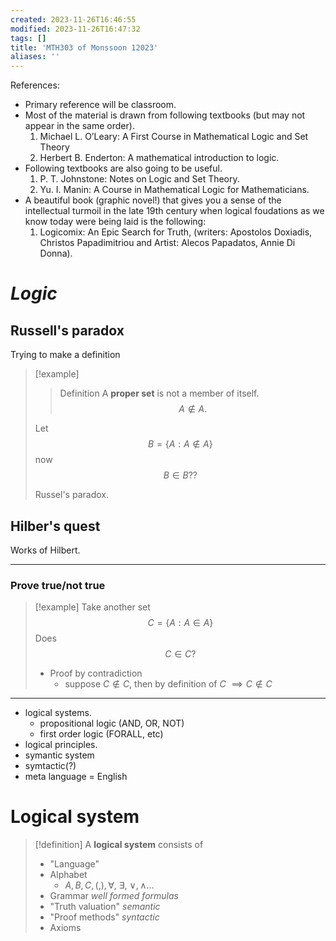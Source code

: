 ```yaml
---
created: 2023-11-26T16:46:55
modified: 2023-11-26T16:47:32
tags: []
title: 'MTH303 of Monssoon 12023'
aliases: '' 
---
```



References:

- Primary reference will be classroom.
- Most of the material is drawn from following textbooks (but may not appear in the same order).
	1. Michael L. O’Leary: A First Course in Mathematical Logic and Set Theory
	2. Herbert B. Enderton: A mathematical introduction to logic.
- Following textbooks are also going to be useful.
    1. P. T. Johnstone: Notes on Logic and Set Theory.
    2. Yu. I. Manin: A Course in Mathematical Logic for Mathematicians.
- A beautiful book (graphic novel!) that gives you a sense of the intellectual turmoil in the late 19th century when logical foudations as we know today were being laid is the following:
    1. Logicomix: An Epic Search for Truth, (writers: Apostolos Doxiadis, Christos Papadimitriou and Artist: Alecos Papadatos, Annie Di Donna). 


# *Logic*

## Russell's paradox

Trying to make a definition

> [!example]
> 
> > Definition
> > A **proper set** is not a member of itself. $$A \notin A.$$
> 
> Let $$B= \{ A : A \notin A \}$$
> now $$ B \in B ??$$
> 
> Russel's paradox.




## Hilber's quest

Works of Hilbert.

---

### Prove true/not true

> [!example] Take another set $$C=\{ A : A \in A \}$$ Does $$C \in C?$$
> - Proof by contradiction
> 	- suppose $C \notin C$, then by definition of $C$ $\implies C \notin C$


---

- logical systems.
	- propositional logic (AND, OR, NOT)
	- first order logic (FORALL, etc)
- logical principles.
- symantic system
- symtactic(?)
- meta language = English

# Logical system

> [!definition] A **logical system** consists of
>  - "Language"
> 	- Alphabet 
> 		- $A, B, C, (, ), \forall$, $\exists$, $\lor, \land$...
> 	- Grammar *well formed formulas*
> - "Truth valuation" *semantic*
> - "Proof methods" *syntactic*
> - Axioms
